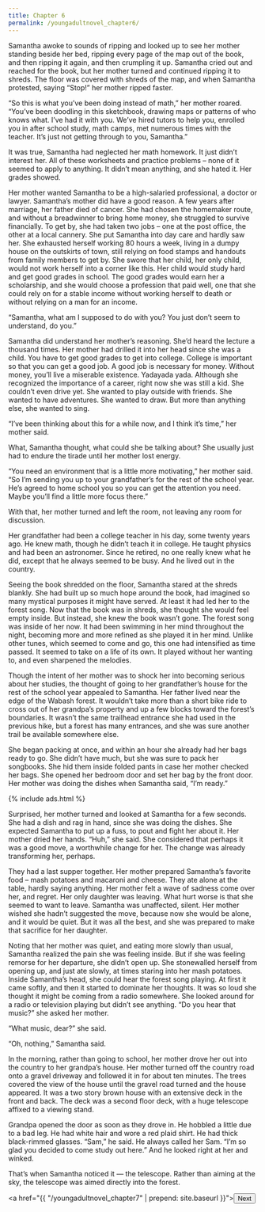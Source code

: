 ```yaml
---
title: Chapter 6
permalink: /youngadultnovel_chapter6/
---
```


Samantha awoke to sounds of ripping and looked up to see her mother standing beside her bed, ripping every page of the map out of the book, and then ripping it again, and then crumpling it up. Samantha cried out and reached for the book, but her mother turned and continued ripping it to shreds. The floor was covered with shreds of the map, and when Samantha protested, saying “Stop!” her mother ripped faster.

“So this is what you’ve been doing instead of math,” her mother roared. “You’ve been doodling in this sketchbook, drawing maps or patterns of who knows what. I’ve had it with you. We’ve hired tutors to help you, enrolled you in after school study, math camps, met numerous times with the teacher. It’s just not getting through to you, Samantha.”

It was true, Samantha had neglected her math homework. It just didn’t interest her. All of these worksheets and practice problems – none of it seemed to apply to anything. It didn’t mean anything, and she hated it. Her grades showed.

Her mother wanted Samantha to be a high-salaried professional, a doctor or lawyer. Samantha’s mother did have a good reason. A few years after marriage, her father died of cancer. She had chosen the homemaker route, and without a breadwinner to bring home money, she struggled to survive financially. To get by, she had taken two jobs – one at the post office, the other at a local cannery. She put Samantha into day care and hardly saw her. She exhausted herself working 80 hours a week, living in a dumpy house on the outskirts of town, still relying on food stamps and handouts from family members to get by. She swore that her child, her only child, would not work herself into a corner like this. Her child would study hard and get good grades in school. The good grades would earn her a scholarship, and she would choose a profession that paid well, one that she could rely on for a stable income without working herself to death or without relying on a man for an income.

“Samantha, what am I supposed to do with you? You just don’t seem to understand, do you.”

Samantha did understand her mother’s reasoning. She’d heard the lecture a thousand times. Her mother had drilled it into her head since she was a child. You have to get good grades to get into college. College is important so that you can get a good job. A good job is necessary for money. Without money, you’ll live a miserable existence. Yadayada yada. Although she recognized the importance of a career, right now she was still a kid. She couldn’t even drive yet. She wanted to play outside with friends. She wanted to have adventures. She wanted to draw. But more than anything else, she wanted to sing.

“I’ve been thinking about this for a while now, and I think it’s time,” her mother said.

What, Samantha thought, what could she be talking about? She usually just had to endure the tirade until her mother lost energy.

“You need an environment that is a little more motivating,” her mother said. “So I’m sending you up to your grandfather’s for the rest of the school year. He’s agreed to home school you so you can get the attention you need. Maybe you’ll find a little more focus there.”

With that, her mother turned and left the room, not leaving any room for discussion.

Her grandfather had been a college teacher in his day, some twenty years ago. He knew math, though he didn’t teach it in college. He taught physics and had been an astronomer. Since he retired, no one really knew what he did, except that he always seemed to be busy. And he lived out in the country.

Seeing the book shredded on the floor, Samantha stared at the shreds blankly. She had built up so much hope around the book, had imagined so many mystical purposes it might have served. At least it had led her to the forest song. Now that the book was in shreds, she thought she would feel empty inside. But instead, she knew the book wasn’t gone. The forest song was inside of her now. It had been swimming in her mind throughout the night, becoming more and more refined as she played it in her mind. Unlike other tunes, which seemed to come and go, this one had intensified as time passed. It seemed to take on a life of its own. It played without her wanting to, and even sharpened the melodies.

Though the intent of her mother was to shock her into becoming  serious about her studies, the thought of going to her grandfather’s house for the rest of the school year appealed to Samantha. Her father lived near the edge of the Wabash forest. It wouldn’t take more than a short bike ride to cross out of her grandpa’s property and up a few blocks toward the forest’s boundaries. It wasn’t the same trailhead entrance she had used in the previous hike, but a forest has many entrances, and she was sure another trail be available somewhere else.

She began packing at once, and within an hour she already had her bags ready to go. She didn’t have much, but she was sure to pack her songbooks. She hid them inside folded pants in case her mother checked her bags. She opened her bedroom door and set her bag by the front door. Her mother was doing the dishes when Samantha said, “I’m ready.”

{% include ads.html %}

Surprised, her mother turned and looked at Samantha for a few seconds. She had a dish and rag in hand, since she was doing the dishes. She expected Samantha to put up a fuss, to pout and fight her about it. Her mother dried her hands. “Huh,” she said. She considered that perhaps it was a good move, a worthwhile change for her. The change was already transforming her, perhaps.

They had a last supper together. Her mother prepared Samantha’s favorite food –  mash potatoes and macaroni and cheese. They ate alone at the table, hardly saying anything. Her mother felt a wave of sadness come over her, and regret. Her only daughter was leaving. What hurt worse is that she seemed to want to leave. Samantha was unaffected, silent. Her mother wished she hadn’t suggested the move, because now she would be alone, and it would be quiet. But it was all the best, and she was prepared to make that sacrifice for her daughter.

Noting that her mother was quiet, and eating more slowly than usual, Samantha realized the pain she was feeling inside. But if she was feeling remorse for her departure, she didn’t open up. She stonewalled herself from opening up, and just ate slowly, at times staring into her mash potatoes. Inside Samantha’s head, she could hear the forest song playing. At first it came softly, and then it started to dominate her thoughts. It was so loud she thought it might be coming from a radio somewhere. She looked around for a radio or television playing but didn’t see anything. “Do you hear that music?” she asked her mother.

“What music, dear?” she said.

“Oh, nothing,” Samantha said.

In the morning, rather than going to school, her mother drove her out into the country to her grandpa’s house. Her mother turned off the country road onto a gravel driveway and followed it in for about ten minutes. The trees covered the view of the house until the gravel road turned and the house appeared. It was a two story brown house with an extensive deck in the front and back. The deck was a second floor deck, with a huge telescope affixed to a viewing stand.

Grandpa opened the door as soon as they drove in. He hobbled a little due to a bad leg. He had white hair and wore a red plaid shirt. He had thick black-rimmed glasses. “Sam,” he said. He always called her Sam. “I’m so glad you decided to come study out here.” And he looked right at her and winked.

That’s when Samantha noticed it — the telescope. Rather than aiming at the sky, the telescope was aimed directly into the forest.

<a href="{{ "/youngadultnovel_chapter7" | prepend: site.baseurl }}"><button type="button" class="btn btn-warning">Next</button></a>
